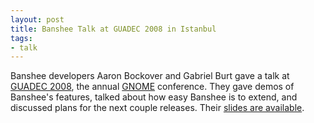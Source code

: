 ```yaml
---
layout: post
title: Banshee Talk at GUADEC 2008 in Istanbul
tags:
- talk
---
```


Banshee developers Aaron Bockover and Gabriel Burt gave a talk at [GUADEC 2008](http://2008.guadec.org/), the annual [GNOME](http://gnome.org/) conference.  They gave demos of Banshee's features, talked about how easy Banshee is to extend, and discussed plans for the next couple releases.
Their [slides are available](/documents/GUADEC-2008-Banshee_Talk.pdf).
